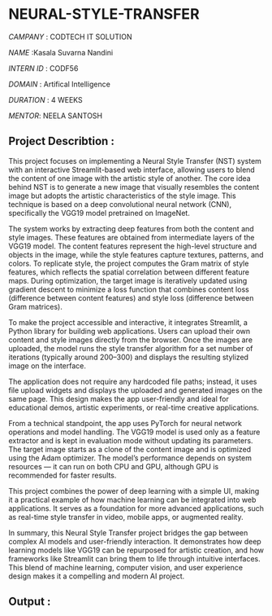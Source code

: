 # NEURAL-STYLE-TRANSFER 
*CAMPANY* : CODTECH IT SOLUTION 

*NAME* :Kasala Suvarna Nandini

*INTERN ID* : CODF56

*DOMAIN* : Artifical Intelligence  

*DURATION* : 4 WEEKS 

*MENTOR*: NEELA SANTOSH 

## Project Describtion :
This project focuses on implementing a Neural Style Transfer (NST) system with an interactive Streamlit-based web interface, allowing users to blend the content of one image with the artistic style of another. The core idea behind NST is to generate a new image that visually resembles the content image but adopts the artistic characteristics of the style image. This technique is based on a deep convolutional neural network (CNN), specifically the VGG19 model pretrained on ImageNet.

The system works by extracting deep features from both the content and style images. These features are obtained from intermediate layers of the VGG19 model. The content features represent the high-level structure and objects in the image, while the style features capture textures, patterns, and colors. To replicate style, the project computes the Gram matrix of style features, which reflects the spatial correlation between different feature maps. During optimization, the target image is iteratively updated using gradient descent to minimize a loss function that combines content loss (difference between content features) and style loss (difference between Gram matrices).

To make the project accessible and interactive, it integrates Streamlit, a Python library for building web applications. Users can upload their own content and style images directly from the browser. Once the images are uploaded, the model runs the style transfer algorithm for a set number of iterations (typically around 200–300) and displays the resulting stylized image on the interface.

The application does not require any hardcoded file paths; instead, it uses file upload widgets and displays the uploaded and generated images on the same page. This design makes the app user-friendly and ideal for educational demos, artistic experiments, or real-time creative applications.

From a technical standpoint, the app uses PyTorch for neural network operations and model handling. The VGG19 model is used only as a feature extractor and is kept in evaluation mode without updating its parameters. The target image starts as a clone of the content image and is optimized using the Adam optimizer. The model’s performance depends on system resources — it can run on both CPU and GPU, although GPU is recommended for faster results.

This project combines the power of deep learning with a simple UI, making it a practical example of how machine learning can be integrated into web applications. It serves as a foundation for more advanced applications, such as real-time style transfer in video, mobile apps, or augmented reality.

In summary, this Neural Style Transfer project bridges the gap between complex AI models and user-friendly interaction. It demonstrates how deep learning models like VGG19 can be repurposed for artistic creation, and how frameworks like Streamlit can bring them to life through intuitive interfaces. This blend of machine learning, computer vision, and user experience design makes it a compelling and modern AI project.
## Output : 
